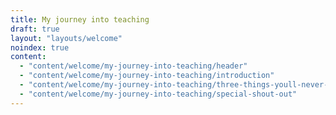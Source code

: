 ```yaml
---
title: My journey into teaching
draft: true
layout: "layouts/welcome"
noindex: true
content:
  - "content/welcome/my-journey-into-teaching/header"
  - "content/welcome/my-journey-into-teaching/introduction"
  - "content/welcome/my-journey-into-teaching/three-things-youll-never-hear-me-say"
  - "content/welcome/my-journey-into-teaching/special-shout-out"
---
```

